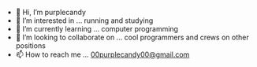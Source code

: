 - 👋 Hi, I’m purplecandy
- 👀 I’m interested in ... running and studying
- 🌱 I’m currently learning ... computer programming
- 💞️ I’m looking to collaborate on ... cool programmers and crews on other positions
- 📫 How to reach me ... 00purplecandy00@gmail.com

<!---
00purplecandy00/00purplecandy00 is a ✨ special ✨ repository because its `README.md` (this file) appears on your GitHub profile.
You can click the Preview link to take a look at your changes.
--->
